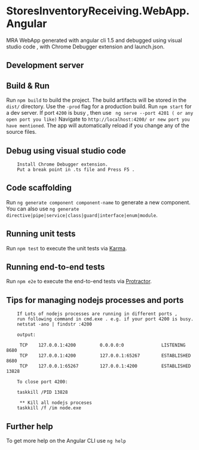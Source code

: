 # StoresInventoryReceiving.WebApp.Angular

MRA WebApp generated with angular cli 1.5 and debugged using visual studio code , with Chrome Debugger extension and launch.json.

## Development server
## Build & Run

Run `npm build` to build the project. The build artifacts will be stored in the `dist/` directory. Use the `-prod` flag for a production build.
Run `npm start` for a dev server. If port `4200` is busy , then use ` ng serve --port 4201 ( or any open port you like)` Navigate to `http://localhost:4200/ or new port you have mentioned`. The app will automatically reload if you change any of the source files.

## Debug using visual studio code
        Install Chrome Debugger extension.
        Put a break point in .ts file and Press F5 .
## Code scaffolding

Run `ng generate component component-name` to generate a new component. You can also use `ng generate directive|pipe|service|class|guard|interface|enum|module`.

## Running unit tests

Run `npm test` to execute the unit tests via [Karma](https://karma-runner.github.io).

## Running end-to-end tests

Run `npm e2e` to execute the end-to-end tests via [Protractor](http://www.protractortest.org/).

## Tips for managing nodejs processes and ports
        If Lots of nodejs processes are running in different ports , 
        run following command in cmd.exe . e.g. if your port 4200 is busy.
        netstat -ano | findstr :4200
        
        output:
        
         TCP    127.0.0.1:4200         0.0.0.0:0              LISTENING       8680
         TCP    127.0.0.1:4200         127.0.0.1:65267        ESTABLISHED     8680
         TCP    127.0.0.1:65267        127.0.0.1:4200         ESTABLISHED     13828
        
        To close port 4200:
        
        taskkill /PID 13828
        
         ** Kill all nodejs proceses
        taskkill /f /im node.exe

## Further help

To get more help on the Angular CLI use `ng help` 
